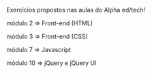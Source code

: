 Exercícios propostos nas aulas do Alpha ed/tech!

módulo 2 => Front-end (HTML)

módulo 3 => Front-end (CSS)

módulo 7 => Javascript

módulo 10 => jQuery e jQuery UI
